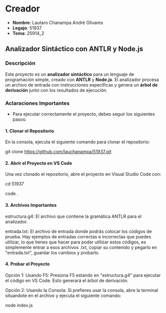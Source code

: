 # Creador

- **Nombre**: Lautaro Chanampa André Olivares  
- **Legajo**: 51937  
- **Tema**: 25914_2


## Analizador Sintáctico con ANTLR y Node.js

### Descripción

Este proyecto es un **analizador sintáctico** para un lenguaje de programación simple, creado con **ANTLR** y **Node.js**. El analizador procesa un archivo de entrada con instrucciones específicas y genera un **árbol de derivación** junto con los resultados de ejecución.

### Aclaraciones Importantes

- Para ejecutar correctamente el proyecto, debes seguir los siguientes pasos:
  
#### 1. Clonar el Repositorio

En la consola, ejecuta el siguiente comando para clonar el repositorio:

git clone https://github.com/lauchanampa/51937.git

#### 2. Abrir el Proyecto en VS Code
Una vez clonado el repositorio, abre el proyecto en Visual Studio Code con:

cd 51937

code .

#### 3. Archivos Importantes
estructura.g4: El archivo que contiene la gramática ANTLR para el analizador.

entrada.txt: El archivo de entrada donde podrás colocar los códigos de prueba. Hay ejemplos de entradas correctas e incorrectas que puedes utilizar, lo que tienes que hacer para poder utilizar estos códigos, es simplemente entrar a esos archivos .txt, copiar su contenido y pegarlo en "entrada.txt", guardar los cambios y probarlo.

#### 4. Probar el Proyecto
Opción 1: Usando F5: 
Presiona F5 estando en "estructura.g4" para ejecutar el código en VS Code. Esto generará el árbol de derivación.

Opción 2: Usando la Consola: 
Si prefieres usar la consola, abre la terminal situandote en el archivo y ejecuta el siguiente comando:

node index.js
